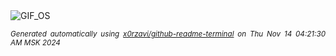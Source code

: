 <div align="justify">
<picture>
    <source media="(prefers-color-scheme: dark)" srcset="https://i.ibb.co/MRbq5rf/output-gif.gif">
    <source media="(prefers-color-scheme: light)" srcset="https://i.ibb.co/MRbq5rf/output-gif.gif">
    <img alt="GIF_OS" src="https://i.ibb.co/MRbq5rf/output-gif.gif">
</picture>

<sub><i>Generated automatically using [x0rzavi/github-readme-terminal](https://github.com/x0rzavi/github-readme-terminal) on Thu Nov 14 04:21:30 AM MSK 2024</i></sub>

</div>

<!-- Image deletion URL: https://ibb.co/nDTh89B/e52b076cdb3216d97b1e2a40cdcf807d -->